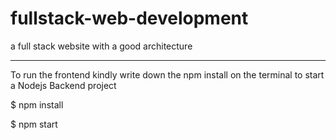 # fullstack-web-development
a full stack website with a good architecture

-----------------------------------------------
To run the frontend kindly write down the npm install on the terminal to 
start a Nodejs Backend project


$ npm install 


$ npm start


